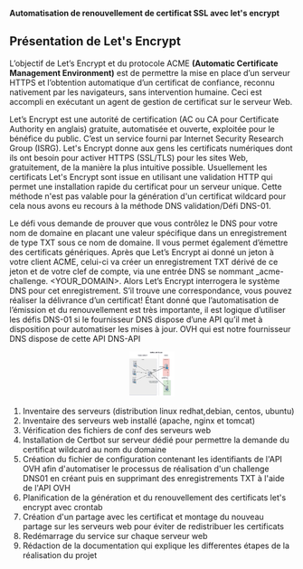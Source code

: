 **Automatisation de renouvellement de certificat  SSL avec let's encrypt**
## Présentation de Let's Encrypt
L’objectif de Let’s Encrypt et du protocole ACME **(Automatic Certificate Management Environment)**  est de permettre la mise en place d’un serveur HTTPS et l’obtention automatique d’un certificat de confiance, reconnu nativement par les navigateurs, sans intervention humaine. Ceci est accompli en exécutant un agent de gestion de certificat sur le serveur Web.

Let’s Encrypt est une autorité de certification (AC ou CA pour Certificate Authority en anglais) gratuite, automatisée et ouverte, exploitée pour le bénéfice du public. C’est un service fourni par Internet Security Research Group (ISRG). Let's Encrypt donne aux gens les certificats numériques dont ils ont besoin pour activer HTTPS (SSL/TLS) pour les sites Web, gratuitement, de la manière la plus intuitive possible. Usuellement les certificats Let's Encrypt sont issue en utilisant une validation HTTP qui permet une installation rapide du certificat pour un serveur unique. Cette méthode n'est pas valable pour la génération d'un certificat wildcard pour cela nous avons eu recours à la méthode DNS validation/Défi DNS-01.

Le défi vous demande de prouver que vous contrôlez le DNS pour votre nom de domaine en placant une valeur spécifique dans un enregistrement de type TXT sous ce nom de domaine. Il vous permet également d’émettre des certificats génériques. Après que Let’s Encrypt ai donné un jeton à votre client ACME, celui-ci va créer un enregistrement TXT dérivé de ce jeton et de votre clef de compte, via une entrée DNS se nommant _acme-challenge. <YOUR_DOMAIN>. Alors Let’s Encrypt interrogera le système DNS pour cet enregistrement. S’il trouve une correspondance, vous pouvez réaliser la délivrance d’un certificat!
Étant donné que l’automatisation de l’émission et du renouvellement est très importante, il est logique d’utiliser les défis DNS-01 si le fournisseur DNS dispose d’une API qu’il met à disposition pour automatiser les mises à jour. OVH qui est notre fournisseur DNS dispose de cette API DNS-API
<div align="center">
    <img src="images/architecture1.png" alt="architecture" width="80" height="80">
</div>




1. Inventaire des serveurs (distribution linux redhat,debian, centos, ubuntu)
2. Inventaire des serveurs web installé (apache, nginx et tomcat)
3. Vérification des fichiers de conf des serveurs web
4. Installation de Certbot sur serveur dédié pour permettre la demande du certificat wildcard au nom du domaine 
5. Création du  fichier de configuration contenant les identifiants de l'API OVH afin d'automatiser le processus de réalisation d'un challenge DNS01 en créant puis en supprimant des enregistrements TXT à l'aide de l'API OVH
6. Planification de la génération et du renouvellement des certificats let's encrypt avec crontab 
7. Création d'un partage avec les certificat et montage du nouveau partage sur les serveurs web pour éviter de redistribuer les certificats
8. Redémarrage du service sur chaque serveur web
9. Rédaction de la documentation qui explique les differentes étapes de la réalisation du projet


